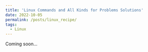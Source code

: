 ```yaml
---
title: 'Linux Commands and All Kinds for Problems Solutions'
date: 2022-10-05
permalink: /posts/linux_recipe/
tags:
  - Linux
---
```


Coming soon...
